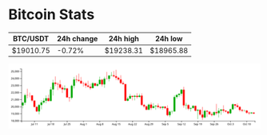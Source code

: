 # Bitcoin Stats

BTC/USDT|24h change|24h high|24h low|
|---|---|---|---|
|$19010.75|-0.72%|$19238.31|$18965.88|

<img src="./chart.svg">
